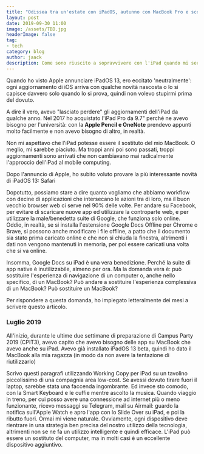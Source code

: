 ```yaml
---
title: "Odissea tra un'estate con iPadOS, autunno con MacBook Pro e sconti per l'università"
layout: post
date: 2019-09-30 11:00
image: /assets/TBD.jpg
headerImage: false
tag:
- tech
category: blog
author: jaack
description: Come sono riuscito a sopravvivere con l'iPad quando mi serviva il computer, ma non mi ha fatto cambiare idea
---
```


Quando ho visto Apple annunciare iPadOS 13, ero eccitato 'neutralmente': ogni aggiornamento di iOS arriva con qualche novità nascosta o lo si capisce davvero solo quando lo si prova, quindi non volevo stupirmi prima del dovuto.

A dire il vero, avevo "lasciato perdere" gli aggiornamenti dell'iPad da qualche anno. Nel 2017 ho acquistato l'iPad Pro da 9.7" perché ne avevo bisogno per l'università: con la **Apple Pencil e OneNote** prendevo appunti molto facilmente e non avevo bisogno di altro, in realtà.

Non mi aspettavo che l'iPad potesse essere il sostituto del mio MacBook. O meglio, mi sarebbe piaciuto. Ma troppi anni poi sono passati, troppi aggiornamenti sono arrivati che non cambiavano mai radicalmente l'approccio dell'iPad al mobile computing.

Dopo l'annuncio di Apple, ho subito voluto provare la più interessante novità di iPadOS 13: Safari

Dopotutto, possiamo stare a dire quanto vogliamo che abbiamo workflow con decine di applicazioni che intersecano le azioni tra di loro, ma il buon vecchio browser web ci serve nel 90% delle volte. Per andare su Facebook, per evitare di scaricare nuove app ed utilizzare la controparte web, e per utilizzare la male/benedetta suite di Google, che funziona solo online. Oddio, in realtà, se si installa l'estensione Google Docs Offline per Chrome o Brave, si possono anche modificare i file offline, a patto che il documento sia stato prima caricato online e che non si chiuda la finestra, altrimenti i dati non vengono mantenuti in memoria, per poi essere caricati una volta che si va online.

Insomma, Google Docs su iPad è una vera benedizione. Perché la suite di app native è inutilizzabile, almeno per ora. Ma la domanda vera è: può sostituire l'esperienza di navigazione di un computer o, anche nello specifico, di un MacBook? Può andare a sostituire l'esperienza complessiva di un MacBook? Può sostituire un MacBook?

Per rispondere a questa domanda, ho impiegato letteralmente dei mesi a scrivere questo articolo.

### Luglio 2019

All'inizio, durante le ultime due settimane di preparazione di Campus Party 2019 (CPIT3), avevo capito che avevo bisogno delle app su MacBook che avevo anche su iPad. Avevo già installato iPadOS 13 beta, quindi ho dato il MacBook alla mia ragazza (in modo da non avere la tentazione di riutilizzarlo)

Scrivo questi paragrafi utilizzando Working Copy per iPad su un tavolino piccolissimo di una compagnia area low-cost. Se avessi dovuto tirare fuori il laptop, sarebbe stata una faccenda ingombrante. Ed invece sto comodo, con la Smart Keyboard e le cuffie mentre ascolto la musica.
Quando viaggio in treno, per cui posso avere una connessione ad internet più o meno funzionante, ricevo messaggi su Telegram, mail su Airmail: guardo la notifica sull'Apple Watch e apro l'app con lo Slide Over su iPad, e poi la ributto fuori. Ormai mi viene naturale.
Ovviamente, ogni dispositivo deve rientrare in una strategia ben precisa del nostro utilizzo della tecnologia, altrimenti non se ne fa un utilizzo intelligente e quindi efficace.
L'iPad può essere un sostituto del computer, ma in molti casi è un eccellente dispositivo aggiuntivo.
